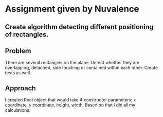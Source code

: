 Assignment given by Nuvalence
=============================

## Create algorithm detecting different positioning of rectangles.

Problem
--------

There are several rectangles on the plane. Detect whether they are overlapping, detached, side touching or contained within each other. Create tests as well.

Approach
--------

I created Rect object that would take 4 constructor parameters: x coordinate, y coordinate, height, width. Based on that I did all my calculations.